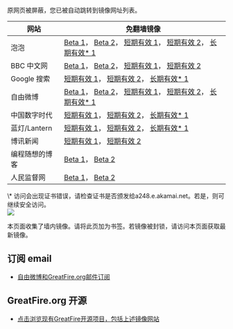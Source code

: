<p>原网页被屏蔽，您已被自动跳转到镜像网址列表。</p>
<table>
    <thead>
        <tr>
            <th>网站</th>
            <th>免翻墙镜像</th>
        </tr>
    </thead>
    <tbody>    
        <tr>
            <td>泡泡</td>
            <td>            
                <a href="https://d21dp3t3hq3sp6.cloudfront.net/" target="jx1">Beta 1</a>，            
                <a href="https://pp5.global.ssl.fastly.net/" target="jx2">Beta 2</a>，            
                <a href="https://paopao17.azurewebsites.net" target="jx3">短期有效 1</a>，            
                <a href="https://d2iak8jpf2cptl.cloudfront.net" target="jx4">短期有效 2</a>，            
                <a href="https://a411.b.akamai.net/f/1/1/1/dci.download.akamai.com/35985/159415/1/p/" target="jx5">长期有效* 1</a>
            </td>
        </tr>    
        <tr>
            <td>BBC 中文网</td>
            <td>            
                <a href="https://bbc4.global.ssl.fastly.net/" target="jx6">Beta 1</a>，            
                <a href="https://dq35vkjfos06.cloudfront.net/" target="jx7">Beta 2</a>，            
                <a href="https://bbc5.azurewebsites.net" target="jx8">短期有效 1</a>，            
                <a href="https://d3320oxsssjvdn.cloudfront.net" target="jx9">短期有效 2</a>
            </td>
        </tr>    
        <tr>
            <td>Google 搜索</td>
            <td>            
                <a href="https://google2.azurewebsites.net" target="jx10">短期有效 1</a>，            
                <a href="https://d3vv89cvqbrqlq.cloudfront.net" target="jx11">短期有效 2</a>，            
                <a href="https://a859.g4.akamai.net/f/1/1/1/dci.download.akamai.com/35985/159415/1/g/" target="jx12">长期有效* 1</a>
            </td>
        </tr>    
        <tr>
            <td>自由微博</td>
            <td>            
                <a href="https://fw3.global.ssl.fastly.net/" target="jx13">Beta 1</a>，            
                <a href="https://fw2.global.ssl.fastly.net/" target="jx14">Beta 2</a>，            
                <a href="https://fw8.azurewebsites.net" target="jx15">短期有效 1</a>，            
                <a href="https://d2t99c5pxqndf4.cloudfront.net" target="jx16">短期有效 2</a>，            
                <a href="https://a1574.b.akamai.net/f/1/1/1/dci.download.akamai.com/35985/159415/1/f/" target="jx17">长期有效* 1</a>
            </td>
        </tr>    
        <tr>
            <td>中国数字时代</td>
            <td>            
                <a href="https://cdt2.azurewebsites.net" target="jx18">短期有效 1</a>，            
                <a href="https://d2x9xuqj179vf8.cloudfront.net" target="jx19">短期有效 2</a>，            
                <a href="https://main.dl.wu.akadns.net/f/1/1/1/dci.download.akamai.com/35985/159415/1/c/" target="jx20">长期有效* 1</a>
            </td>
        </tr>    
        <tr>
            <td>蓝灯/Lantern</td>
            <td>            
                <a href="https://lantern6.azurewebsites.net" target="jx21">短期有效 1</a>，            
                <a href="https://d1ssxz857pc9da.cloudfront.net" target="jx22">短期有效 2</a>，            
                <a href="https://dom.dl.wu.akadns.net/f/1/1/1/dci.download.akamai.com/35985/159415/1/l/" target="jx23">长期有效* 1</a>
            </td>
        </tr>    
        <tr>
            <td>博讯新闻</td>
            <td>            
                <a href="https://boxun8.azurewebsites.net" target="jx24">短期有效 1</a>，            
                <a href="https://d1c70423zhuiv6.cloudfront.net" target="jx25">短期有效 2</a>
            </td>
        </tr>    
        <tr>
            <td>编程随想的博客</td>
            <td>            
                <a href="https://d38lsot0ifah2n.cloudfront.net/" target="jx26">Beta 1</a>，            
                <a href="https://pt5.global.ssl.fastly.net/" target="jx27">Beta 2</a>
            </td>
        </tr>    
        <tr>
            <td>人民监督网</td>
            <td>            
                <a href="https://d1ns13b5v06dhs.cloudfront.net/" target="jx28">Beta 1</a>，            
                <a href="https://rmjdw6.global.ssl.fastly.net/" target="jx29">Beta 2</a>
            </td>
        </tr>
    </tbody>
</table>
\* 访问会出现证书错误，请检查证书是否颁发给a248.e.akamai.net。若是，则可继续安全访问。

<br/>
<img src="https://raw.githubusercontent.com/greatfire/z/master/logos.gif" />

本页面收集了墙内镜像。请将此页加为书签。若镜像被封锁，请访问本页面获取最新镜像。

## 订阅 email
* <a href="https://b.us7.list-manage.com/subscribe?u=854fca58782082e0cbdf204a0&id=c78949b93c">自由微博和GreatFire.org邮件订阅</a>

## GreatFire.org 开源
* <a href="https://github.com/greatfire/wiki/wiki">点击浏览现有GreatFire开源项目，包括上述镜像网站</a>